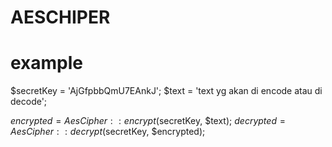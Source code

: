 # AESCHIPER

# example 

$secretKey = 'AjGfpbbQmU7EAnkJ';
$text = 'text yg akan di encode atau di decode';

$encrypted = AesCipher::encrypt($secretKey, $text);
$decrypted = AesCipher::decrypt($secretKey, $encrypted);
